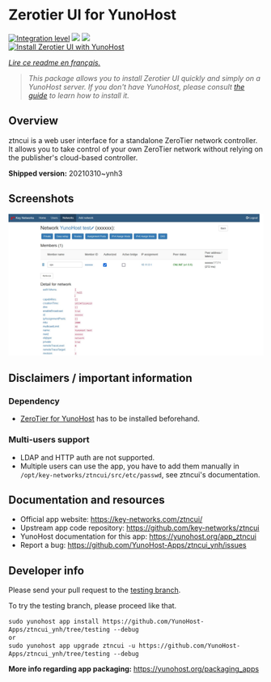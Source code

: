 <!--
N.B.: This README was automatically generated by https://github.com/YunoHost/apps/tree/master/tools/README-generator
It shall NOT be edited by hand.
-->

# Zerotier UI for YunoHost

[![Integration level](https://dash.yunohost.org/integration/ztncui.svg)](https://dash.yunohost.org/appci/app/ztncui) ![](https://ci-apps.yunohost.org/ci/badges/ztncui.status.svg) ![](https://ci-apps.yunohost.org/ci/badges/ztncui.maintain.svg)  
[![Install Zerotier UI with YunoHost](https://install-app.yunohost.org/install-with-yunohost.svg)](https://install-app.yunohost.org/?app=ztncui)

*[Lire ce readme en français.](./README_fr.md)*

> *This package allows you to install Zerotier UI quickly and simply on a YunoHost server.
If you don't have YunoHost, please consult [the guide](https://yunohost.org/#/install) to learn how to install it.*

## Overview

ztncui is a web user interface for a standalone ZeroTier network controller.
It allows you to take control of your own ZeroTier network without relying on the publisher's cloud-based controller.



**Shipped version:** 20210310~ynh3



## Screenshots

![](./doc/screenshots/screenshot.jpg)

## Disclaimers / important information

### Dependency

* [ZeroTier for YunoHost](https://github.com/YunoHost-Apps/zerotier_ynh) has to be installed beforehand.

### Multi-users support

 * LDAP and HTTP auth are not supported.
 * Multiple users can use the app, you have to add them manually in `/opt/key-networks/ztncui/src/etc/passwd`, see ztncui's documentation.

## Documentation and resources

* Official app website: https://key-networks.com/ztncui/
* Upstream app code repository: https://github.com/key-networks/ztncui
* YunoHost documentation for this app: https://yunohost.org/app_ztncui
* Report a bug: https://github.com/YunoHost-Apps/ztncui_ynh/issues

## Developer info

Please send your pull request to the [testing branch](https://github.com/YunoHost-Apps/ztncui_ynh/tree/testing).

To try the testing branch, please proceed like that.
```
sudo yunohost app install https://github.com/YunoHost-Apps/ztncui_ynh/tree/testing --debug
or
sudo yunohost app upgrade ztncui -u https://github.com/YunoHost-Apps/ztncui_ynh/tree/testing --debug
```

**More info regarding app packaging:** https://yunohost.org/packaging_apps